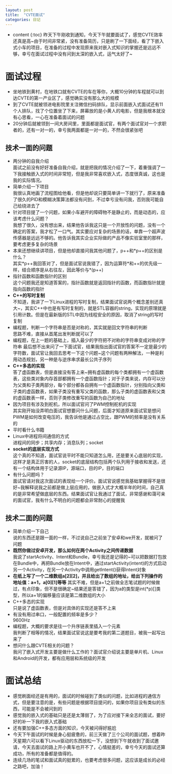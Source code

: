 ```yaml
---
layout: post
title:  "CVTE面试"
categories: 日记
---
```

* content
{:toc}
昨天下午刚收到通知，今天下午就要面试了，感觉CVTE效率还真是高~由于时间非常紧，没有准备简历，只是刷了一下面经，看了下嵌入式小车的项目，在准备的过程中发现原来我对嵌入式知识的掌握还是远远不够，幸亏在面试过程中没有问到太深的嵌入式，运气太好了~





# 面试过程
- 坐地铁到黄村，在地铁口就有CVTE的车在等你，大概10分钟的车程就可以到达CVTE的第一产业区了，感觉确实没有那么大的规模
- 到了CVTE就被领进电影院里关注微信扫码排队，显示前面嵌入式面试还有11个人排队，找了个位置坐了下来，屏幕放的是小黄人的电影，但是我根本就没有心思看，一心在准备着面试的问题
- 20分钟后就被领到一间大房间里，里面都是面试官，有两个面试官对一个求职者的，还有一对一的，幸亏我两面都是一对一的，不然会很紧张吧

## 技术一面的问题
- 两分钟的自我介绍  
面试之前没有好好准备自我介绍，就是把我的情况介绍了一下，着重强调了一下我接触嵌入式的时间非常短，但是我非常喜欢嵌入式，态度很真诚，这也是我的实际情况。
- 简单介绍一下项目  
我很认真地画了流程图给他看，但是他却说只要简单讲一下就行了，原来准备了很久的PID和模糊决策算法都没有问到，不过幸亏没有问我，否则我可能自己给绕进去了
- 针对项目提了一个问题，如果小车避开的障碍物不是静止的，而是动态的，应该考虑什么问题？  
我想了很久，没有想出来，结果他告诉我这只是一个开放性的问题，没有一个确定的答案，我才松了一口气。其实要应对复杂的场景的话，单靠一个超声波传感器是远远不够的。他告诉我其实企业实际做的产品不像实验室里的那样，要考虑更多复杂的场景
- 本来还想继续讲项目，但是他却直接问我其他问题了，p++和\*p++的区别是什么？  
其实\*p++我回答对了，但是面试官说我错了，因为运算符\*和++的优先级一样，结合顺序是从右往左，因此等价与\*(p++)
- 指针函数和函数指针的区别  
这个问题我还是知道答案的，指针函数就是返回指针的函数，而函数指针就是指向函数的指针
- **C++的写时复制**  
不知道，我讲了一下Linux进程的写时复制，结果面试官说两个概念差别还真大~，其实C++中也是有写时复制的，就是STL容器的string，实现的原理就是引用计数。但是在最新版的STL中因为线程安全的原因，取消了string的写时复制
- 编程题，判断一个字符串是否是对称的，其实就是回文字符串的判断  
思路不难，直接从首尾出发判断就可以了
- 编程题，在上一题的基础上，插入最少的字符把不对称的字符串变成对称的字符串
最后想不出来问了一下面试官，结果我指出面试官的答案不一定是最少的字符数，面试官让我回去思考一下这个问题~这个问题有两种解法，一种是利用动态规划，另一种是与逆序串求最长公共子序列
- **C++多态的实现**  
答了虚函数表，但是直接没有答上来~拥有虚函数的每个类都拥有一个虚函数表，这些类对象内存首部都拥有一个虚函数指针；对于子类来说，内存可以分为父类和子类两部分，每个部分都各自拥有一个虚函数指针，分别指向父类和子类的虚函数表，如果子类没有重写父类的函数，那么子类的虚函数表和父类的虚函数表一样，否则子类修改重写的函数为自己的地址
- 因为项目有涉及到舵机，所以面试官问了PWM控制舵机的实现  
其实刚开始没弄明白面试官想要问什么问题，后面才知道原来面试官是想问PWM是如何改变电压的，我告诉他是通过占空比，跟PWM的频率是没有关系的
- 平时看什么书籍
- Linux中进程将间通信的方式  
进程间的同步；共享内存；消息队列；socket
- **socket的底层实现方式**  
这个真的不知道，面试官说平时不能只知道怎么用，还是要关心底层的实现，这样才是真正厉害的人，socket的底层结构包括两个队列用于接收和发送，还有一个结构体用于记录源IP，源端口，目的IP，目的端口
- 有什么问题吗？  
面试官请对我这次面试的表现给一个评价。面试官说感觉我基础掌握得不是很好~我解释说我之前都是做上层应用的，做嵌入式才大概半年的时间，自己真的是非常希望做底层的东西。结果面试官让我通过了面试，非常感谢和蔼可亲的面试官，我有什么不明白的问题都会非常耐心的提醒我

## 技术二面的问题
- 简单介绍一下自己  
说的东西还是跟一面的一样，不过说自己之前坐了安卓和we开发，就被问了问题
- **既然你做过安卓开发，那么如何在两个Activity之间传递数据**  
我说了startActivity、Intent和Bundle，幸亏我还是记得的~可以把数据打包放在Bundle中，再把Bundle放在Intent中，通过startActivity(intent)的方式启动另一个Activity，在另一个Activity中调用getIntent()获得Intent对象
- **在纸上写了一个二维数组a[2][2]，并且给出了数组的地址，给出下列操作的地址值：a+1，a[0][1]等等**
其实不难，但是a+1之前做全志笔试题的时候做过，有点印象，但不是很确定~结果还是答错了，因为a的类型是int(\*p)[]类型，所以a+1的偏移量应该是第二维数组的大小
- C++多态的实现  
只是说了虚函数表，但是对具体的实现还是答不上来
- 有没有用过串口，一般配置的频率是多少？  
9600Hz
- 编程题，大概的要求是往一个升序链表里插入一个元素  
我判断了相等的情况，结果面试官说这是要考我的第二道题目，被我一起写出来了
- 想问什么跟CVTE相关的问题？  
我问了嵌入式开发主要是做什么工作的？面试官介绍说主要是单片机、Linux和Android的开发，都有应用层和系统级的开发

# 面试总结
- 感觉刷面经还是有用的，面试的时候碰到了类似的问题，比如进程的通信方式，但是要注意的是，有些问题是根据项目提问的，如果你项目没有类似的东西，可能是不会被问到的
- 感觉我的嵌入式的基础只是还是太薄弱了，为了应对接下来全志的面试，要好好的补一下我的嵌入式基础
- 还有要加强C++多态方面的知识，今天被问得好尴尬
- 今天下午面试的时候是身心挺疲惫的，前三天做了三个公司的面试题，想着昨天星期六可以看下Linux驱动的东西放松一下，没想到下午就收到了面试邀请，今天去面试的路上开小黄车也开不了，心情挺差的，幸亏今天的面试还算成功，所有的准备都是值得的。
- 连续几场的笔试和面试真的挺累的，也要考虑很多问题，这应该是成长的必经之路吧，加油！

